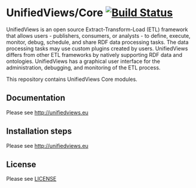 UnifiedViews/Core [![Build Status](https://travis-ci.org/UnifiedViews/Core.svg)](https://travis-ci.org/UnifiedViews/Core)
=================

UnifiedViews is an open source Extract-Transform-Load (ETL) framework that allows users - publishers, consumers, or analysts - to define, execute, monitor, debug, schedule, and share RDF data processing tasks. The data processing tasks may use custom plugins created by users. UnifiedViews differs from other ETL frameworks by natively supporting RDF data and ontologies. UnifiedViews has a graphical user interface for the administration, debugging, and monitoring of the ETL process. 

This repository contains UnifiedViews Core modules. 

Documentation
-------------

Please see http://unifiedviews.eu


Installation steps
------------------

Please see http://unifiedviews.eu


License
-------

Please see [LICENSE](./LICENSE.md)
